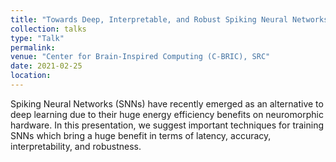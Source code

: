 ```yaml
---
title: "Towards Deep, Interpretable, and Robust Spiking Neural Networks: Algorithmic Approaches"
collection: talks
type: "Talk"
permalink: 
venue: "Center for Brain-Inspired Computing (C-BRIC), SRC"
date: 2021-02-25
location: 
---
```


Spiking Neural Networks (SNNs) have recently emerged as an alternative to deep learning due to their huge energy efficiency benefits on neuromorphic hardware. In this presentation, we suggest important techniques for training SNNs which bring a huge benefit in terms of latency, accuracy, interpretability, and robustness.
